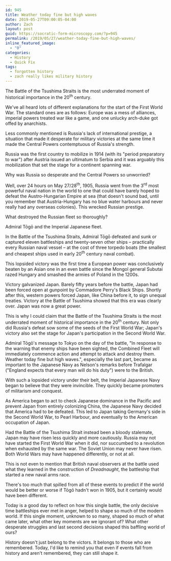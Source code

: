 ```yaml
---
id: 945
title: Weather today fine but high waves
date: 2019-05-27T09:00:05-04:00
author: Zach
layout: post
guid: https://socratic-form-microscopy.com/?p=945
permalink: /2019/05/27/weather-today-fine-but-high-waves/
inline_featured_image:
  - "0"
categories:
  - History
  - Quick Fix
tags:
  - forgotten history
  - zach really likes military history
---
```

The Battle of the Tsushima Straits is the most underrated moment of historical importance in the 20<sup>th</sup> century.

We've all heard lots of different explanations for the start of the First World War. The standard ones are as follows: Europe was a mess of alliances, imperial powers treated war like a game, and one unlucky arch-duke got offed by anarchists.

Less commonly mentioned is Russia's lack of international prestige, a situation that made it desperate for military victories at the same time it made the Central Powers contemptuous of Russia's strength.

Russia was the first country to mobilize in 1914 (with its "period preparatory to war") after Austria issued an ultimatum to Serbia and it was arguably this mobilization that set the stage for a continent spanning war.

Why was Russia so desperate and the Central Powers so unworried?

Well, over 24 hours on May 27/28<sup>th</sup>, 1905, Russia went from the 3<sup>rd</sup> most powerful naval nation in the world to one that could have barely hoped to defeat the Austro-Hungarian Empire at sea (that doesn't sound bad, until you remember that Austria-Hungary has no blue water harbours and never really had any overseas colonies). This wrecked Russian prestige.

What destroyed the Russian fleet so thoroughly?

Admiral Tōgō and the Imperial Japanese fleet.

In the Battle of the Tsushima Straits, Admiral Tōgō defeated and sunk or captured eleven battleships and twenty-seven other ships – practically every Russian naval vessel – at the cost of three torpedo boats (the smallest and cheapest ships used in early 20<sup>th</sup> century naval combat).

This lopsided victory was the first time a European power was conclusively beaten by an Asian one in an even battle since the Mongol general Subutai razed Hungary and smashed the armies of Poland in the 1200s.

Victory galvanized Japan. Barely fifty years before the battle, Japan had been forced open at gunpoint by Commadore Perry's Black Ships. Shortly after this, western powers forced Japan, like China before it, to sign unequal treaties. Victory at the Battle of Tsushima showed that this era was clearly over. Japan was now a great power.

This is why I could claim that the Battle of the Tsushima Straits is the most underrated moment of historical importance in the 20<sup>th</sup> century. Not only did Russia's defeat sow some of the seeds of the First World War; Japan's victory also set the stage for Japan's participation in the Second World War.

Admiral Tōgō's message to Tokyo on the day of the battle, "In response to the warning that enemy ships have been sighted, the Combined Fleet will immediately commence action and attempt to attack and destroy them. Weather today fine but high waves.", especially the last part, became as important to the Japanese Navy as Nelson's remarks before Trafalgar ("England expects that every man will do his duty") were to the British.

With such a lopsided victory under their belt, the Imperial Japanese Navy began to believe that they were invincible. They quickly became promoters of militarism and conquest.

As America began to act to check Japanese dominance in the Pacific and prevent Japan from entirely colonizing China, the Japanese Navy decided that America had to be defeated. This led to Japan taking Germany's side in the Second World War, to Pearl Harbour, and eventually to the American occupation of Japan.

Had the Battle of the Tsushima Strait instead been a bloody stalemate, Japan may have risen less quickly and more cautiously. Russia may not have started the First World War when it did, nor succumbed to a revolution when exhausted by the same war. The Soviet Union may never have risen. Both World Wars may have happened differently, or not at all.

This is not even to mention that British naval observers at the battle used what they learned in the construction of <em>Dreadnaught</em>, the battleship that started a new naval arms race.

There's too much that spilled from all of these events to predict if the world would be better or worse if Tōgō hadn't won in 1905, but it certainly would have been different.

Today is a good day to reflect on how this single battle, the only decisive time battleships ever met in anger, helped to shape so much of the modern world. If this single moment, unknown to so many, shaped so much of what came later, what other key moments are we ignorant of? What other desperate struggles and last second decisions shaped this baffling world of ours?

History doesn't just belong to the victors. It belongs to those who are remembered. Today, I'd like to remind you that even if events fall from history and aren't remembered, they can still shape it.